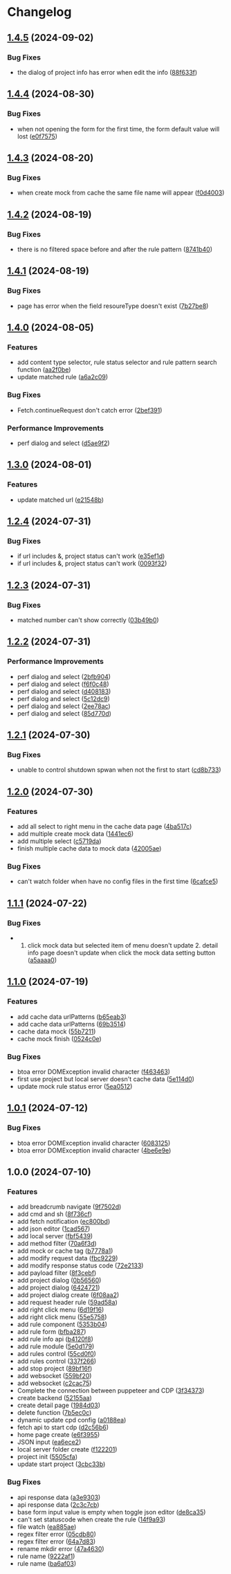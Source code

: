 # Changelog

## [1.4.5](https://github.com/CopyMaster98/Magic-Mock/compare/v1.4.4...v1.4.5) (2024-09-02)


### Bug Fixes

* the dialog of project info has error when edit the info ([88f633f](https://github.com/CopyMaster98/Magic-Mock/commit/88f633fb3e806223d3172d931503a7d9f6b77f2e))

## [1.4.4](https://github.com/CopyMaster98/Magic-Mock/compare/v1.4.3...v1.4.4) (2024-08-30)


### Bug Fixes

* when not opening the form for the first time, the form default value will lost ([e0f7575](https://github.com/CopyMaster98/Magic-Mock/commit/e0f7575504b65e5767eec8c669b3f15b08010832))

## [1.4.3](https://github.com/CopyMaster98/Magic-Mock/compare/v1.4.2...v1.4.3) (2024-08-20)


### Bug Fixes

* when create mock from cache the same file name will appear ([f0d4003](https://github.com/CopyMaster98/Magic-Mock/commit/f0d400344f9f2c72fe62a6f5733f6535a0ae8217))

## [1.4.2](https://github.com/CopyMaster98/Magic-Mock/compare/v1.4.1...v1.4.2) (2024-08-19)


### Bug Fixes

* there is no filtered space before and after the rule pattern ([8741b40](https://github.com/CopyMaster98/Magic-Mock/commit/8741b407282677fc7e95fb1392351e0cbb7ba34b))

## [1.4.1](https://github.com/CopyMaster98/Magic-Mock/compare/v1.4.0...v1.4.1) (2024-08-19)


### Bug Fixes

* page has error when the field resoureType doesn't exist ([7b27be8](https://github.com/CopyMaster98/Magic-Mock/commit/7b27be8cca91027aed25f2e073b044b4de359802))

## [1.4.0](https://github.com/CopyMaster98/Magic-Mock/compare/v1.3.0...v1.4.0) (2024-08-05)


### Features

* add content type selector, rule status selector and rule pattern search function ([aa2f0be](https://github.com/CopyMaster98/Magic-Mock/commit/aa2f0befaaf34f01f4c8db7afcb1f06327b35919))
* update matched rule ([a6a2c09](https://github.com/CopyMaster98/Magic-Mock/commit/a6a2c09c6f29f744ea392dc373288caadc0debe8))


### Bug Fixes

* Fetch.continueRequest don't catch error ([2bef391](https://github.com/CopyMaster98/Magic-Mock/commit/2bef391110b8e8477bb6d8faef63d6661da25350))


### Performance Improvements

* perf dialog and select ([d5ae9f2](https://github.com/CopyMaster98/Magic-Mock/commit/d5ae9f262d8f7785ffe95193a53101dc153925bb))

## [1.3.0](https://github.com/CopyMaster98/Magic-Mock/compare/v1.2.4...v1.3.0) (2024-08-01)


### Features

* update matched url ([e21548b](https://github.com/CopyMaster98/Magic-Mock/commit/e21548ba6ee8b56827f3b18c9e52efc3d1f7f83c))

## [1.2.4](https://github.com/CopyMaster98/Magic-Mock/compare/v1.2.3...v1.2.4) (2024-07-31)


### Bug Fixes

* if url includes &, project status can't work ([e35ef1d](https://github.com/CopyMaster98/Magic-Mock/commit/e35ef1dfd3b80c8fd19c25e9ae22ff5471f9afd5))
* if url includes &, project status can't work ([0093f32](https://github.com/CopyMaster98/Magic-Mock/commit/0093f322f61e45ab0e1742974a3e65a16d8a4e4b))

## [1.2.3](https://github.com/CopyMaster98/Magic-Mock/compare/v1.2.2...v1.2.3) (2024-07-31)


### Bug Fixes

* matched number can't show correctly ([03b49b0](https://github.com/CopyMaster98/Magic-Mock/commit/03b49b0d8b213b1fd1a4236cafd70d2335c0ac93))

## [1.2.2](https://github.com/CopyMaster98/Magic-Mock/compare/v1.2.1...v1.2.2) (2024-07-31)


### Performance Improvements

* perf dialog and select ([2bfb904](https://github.com/CopyMaster98/Magic-Mock/commit/2bfb904ac793f1ef8b841c55586cff1fac6c7975))
* perf dialog and select ([f6f0c48](https://github.com/CopyMaster98/Magic-Mock/commit/f6f0c4890973941b6f5b3752811fb003e6976518))
* perf dialog and select ([d408183](https://github.com/CopyMaster98/Magic-Mock/commit/d4081836ab696604d8305cd1f50c7ac03d9b6a46))
* perf dialog and select ([5c12dc9](https://github.com/CopyMaster98/Magic-Mock/commit/5c12dc987a2b732e10591f8c5884650f77f1e948))
* perf dialog and select ([2ee78ac](https://github.com/CopyMaster98/Magic-Mock/commit/2ee78ac2d615d775f6475d82d870a57495b4f201))
* perf dialog and select ([85d770d](https://github.com/CopyMaster98/Magic-Mock/commit/85d770d0823b18807540c19a77a720f9b706a0d5))

## [1.2.1](https://github.com/CopyMaster98/Magic-Mock/compare/v1.2.0...v1.2.1) (2024-07-30)


### Bug Fixes

* unable to control shutdown spwan when not the first to start ([cd8b733](https://github.com/CopyMaster98/Magic-Mock/commit/cd8b73376f749848a72340eab2e72f7dd420c3d1))

## [1.2.0](https://github.com/CopyMaster98/Magic-Mock/compare/v1.1.1...v1.2.0) (2024-07-30)


### Features

* add all select to right menu in the cache data page ([4ba517c](https://github.com/CopyMaster98/Magic-Mock/commit/4ba517c330afa2fb5adce9a25369d2a419ae702c))
* add multiple create mock data ([1441ec6](https://github.com/CopyMaster98/Magic-Mock/commit/1441ec6057afeca28644260e34e563bdcea80895))
* add multiple select ([c5719da](https://github.com/CopyMaster98/Magic-Mock/commit/c5719da2e04a953eaf09ba84919704af9a1b6152))
* finish multiple cache data to mock data ([42005ae](https://github.com/CopyMaster98/Magic-Mock/commit/42005aed3ade0623277b739a20d315948750a408))


### Bug Fixes

* can't watch folder when have no config files in the first time ([6cafce5](https://github.com/CopyMaster98/Magic-Mock/commit/6cafce5d694660efbd334a5aed955fd5020a16ad))

## [1.1.1](https://github.com/CopyMaster98/Magic-Mock/compare/v1.1.0...v1.1.1) (2024-07-22)


### Bug Fixes

* 1. click mock data but selected item of menu doesn't update 2. detail info page doesn't update when click the mock data setting button ([a5aaaa0](https://github.com/CopyMaster98/Magic-Mock/commit/a5aaaa05a246a1b8c7106e78dd26c019d6135735))

## [1.1.0](https://github.com/CopyMaster98/Magic-Mock/compare/v1.0.2...v1.1.0) (2024-07-19)


### Features

* add cache data urlPatterns ([b65eab3](https://github.com/CopyMaster98/Magic-Mock/commit/b65eab37303158d8b2c03b910e0ab25447841e46))
* add cache data urlPatterns ([69b3514](https://github.com/CopyMaster98/Magic-Mock/commit/69b3514c29637498e4c14dd1b1f7fec2d74faf77))
* cache data mock ([55b7211](https://github.com/CopyMaster98/Magic-Mock/commit/55b7211ce04ca876e1ba2cfc382781237d5393ff))
* cache mock finish ([0524c0e](https://github.com/CopyMaster98/Magic-Mock/commit/0524c0ef3d0e15cf5f9157836dc9a61f2d5630aa))


### Bug Fixes

* btoa error DOMException invalid character ([f463463](https://github.com/CopyMaster98/Magic-Mock/commit/f463463c7f3ec8c2d6b28f482d0e8e667f9a512c))
* first use project but local server doesn't cache data ([5e114d0](https://github.com/CopyMaster98/Magic-Mock/commit/5e114d04c709c478edfaf7999c44a3d74632acdf))
* update mock rule status error ([5ea0512](https://github.com/CopyMaster98/Magic-Mock/commit/5ea0512e54c08ff525f37c6548ca5eea93cdcbde))

## [1.0.1](https://github.com/CopyMaster98/Magic-Mock/compare/v1.0.0...v1.0.1) (2024-07-12)


### Bug Fixes

* btoa error DOMException invalid character ([6083125](https://github.com/CopyMaster98/Magic-Mock/commit/608312509d55419e4b24e619f496d60260695c3b))
* btoa error DOMException invalid character ([4be6e9e](https://github.com/CopyMaster98/Magic-Mock/commit/4be6e9e8f620c13e6f391b52a377e7c44e553025))

## 1.0.0 (2024-07-10)


### Features

* add breadcrumb navigate ([9f7502d](https://github.com/CopyMaster98/Magic-Mock/commit/9f7502d82379f637c00499725b77e6f234eda141))
* add cmd and sh ([8f736cf](https://github.com/CopyMaster98/Magic-Mock/commit/8f736cffab0d96bb35be32d703cd2551c20fb9ab))
* add fetch notification ([ec800bd](https://github.com/CopyMaster98/Magic-Mock/commit/ec800bd2faab700fa00d2726b021496f8dbedb0c))
* add json editor ([1cad567](https://github.com/CopyMaster98/Magic-Mock/commit/1cad5679e27b51b799154ad523090317c8e5bc5e))
* add local server ([fbf5439](https://github.com/CopyMaster98/Magic-Mock/commit/fbf54390ef71c5378ff6fe7645a067ea53ce0642))
* add method filter ([70a6f3d](https://github.com/CopyMaster98/Magic-Mock/commit/70a6f3dad59bde48b68a9e9f6addee4c8ce4b7bd))
* add mock or cache tag ([b7778a1](https://github.com/CopyMaster98/Magic-Mock/commit/b7778a1b70de827f7affc31732188d6453473592))
* add modify request data ([fbc9229](https://github.com/CopyMaster98/Magic-Mock/commit/fbc9229ff46403b753dad891857de6bc4d965662))
* add modify response status code ([72e2133](https://github.com/CopyMaster98/Magic-Mock/commit/72e213353861bad97c5855d3ddb9ca3887b1d01e))
* add payload filter ([8f3cebf](https://github.com/CopyMaster98/Magic-Mock/commit/8f3cebfec67af3b2113eb4b19cea9f41eb5bbc6f))
* add project dialog ([0b56560](https://github.com/CopyMaster98/Magic-Mock/commit/0b56560ac2e906c9e205796be622325cd3cc67e8))
* add project dialog ([6424721](https://github.com/CopyMaster98/Magic-Mock/commit/6424721ccc6898f5f8ad9e0fbb0efba64addf219))
* add project dialog create ([6f08aa2](https://github.com/CopyMaster98/Magic-Mock/commit/6f08aa2f81682cc723da0d7f18324b1d4f4abfeb))
* add request header rule ([59ad58a](https://github.com/CopyMaster98/Magic-Mock/commit/59ad58a0163b35039331ed74517adfb20f2ddd89))
* add right click menu ([6d19f16](https://github.com/CopyMaster98/Magic-Mock/commit/6d19f16330850e24dcb2ed541301bf2ded6ab4b3))
* add right click menu ([55e5758](https://github.com/CopyMaster98/Magic-Mock/commit/55e5758b154950f7905095aa0ea29420ad058632))
* add rule component ([5353b04](https://github.com/CopyMaster98/Magic-Mock/commit/5353b048e92747e9d1335f2dd74108c70c8800c8))
* add rule form ([bfba287](https://github.com/CopyMaster98/Magic-Mock/commit/bfba287e70a43cbefc8d5a15c312dc80865d8e16))
* add rule info api ([b4120f8](https://github.com/CopyMaster98/Magic-Mock/commit/b4120f839f411db5425c8ec4e19435ca6837fceb))
* add rule module ([5e0d179](https://github.com/CopyMaster98/Magic-Mock/commit/5e0d1797bec6e300d9a01fbbd0783e71de2e4679))
* add rules control ([55cd0f0](https://github.com/CopyMaster98/Magic-Mock/commit/55cd0f0674aea83c5bb6f236746d3ed6a10c03f0))
* add rules control ([337f266](https://github.com/CopyMaster98/Magic-Mock/commit/337f266695a5d8425da3fdd89c97dad8bf5f269e))
* add stop project ([89bf16f](https://github.com/CopyMaster98/Magic-Mock/commit/89bf16fe1ca75158d4e943f33522f3f175e41a41))
* add websocket ([559bf20](https://github.com/CopyMaster98/Magic-Mock/commit/559bf2016a7976a1be3503129234959962937717))
* add websocket ([c2cac75](https://github.com/CopyMaster98/Magic-Mock/commit/c2cac756e5fcebc3cbe7e6f10d4ac3f4df567065))
* Complete the connection between puppeteer and CDP ([3f34373](https://github.com/CopyMaster98/Magic-Mock/commit/3f3437344e3d98b80e394a5e449812acc3cdca42))
* create backend ([52155aa](https://github.com/CopyMaster98/Magic-Mock/commit/52155aad6b7549d11761b0d00fabd8bb8f88ad4f))
* create detail page ([1984d03](https://github.com/CopyMaster98/Magic-Mock/commit/1984d03ca25783602aea7ee7a1332473fbf64354))
* delete function ([7b5ec0c](https://github.com/CopyMaster98/Magic-Mock/commit/7b5ec0cf60e4366a270cf465d4786844afb19c72))
* dynamic update cpd config ([a0188ea](https://github.com/CopyMaster98/Magic-Mock/commit/a0188ea39372d7a9553375337ffb9984ef3ce5ee))
* fetch api to start cdp ([d2c56b6](https://github.com/CopyMaster98/Magic-Mock/commit/d2c56b694ec43c282b5443ac1df50d0155f75f26))
* home page create ([e6f3955](https://github.com/CopyMaster98/Magic-Mock/commit/e6f395559975bd41802ca21964358f113b1bb2d0))
* JSON input ([ea6ece2](https://github.com/CopyMaster98/Magic-Mock/commit/ea6ece240a2280ce8cbd7ecf95288df1e07fcf49))
* local server folder create ([f122201](https://github.com/CopyMaster98/Magic-Mock/commit/f122201b4b787d45b1d1fa8dff469d6c7318a7ae))
* project init ([5505cfa](https://github.com/CopyMaster98/Magic-Mock/commit/5505cfabdc019edb1a2275f1510e0ee6a020d7d4))
* update start project ([3cbc33b](https://github.com/CopyMaster98/Magic-Mock/commit/3cbc33bb552efc5e75ddac61b6c2f73bcc2bf079))


### Bug Fixes

* api response data ([a3e9303](https://github.com/CopyMaster98/Magic-Mock/commit/a3e9303bccdeab288e26c402e377e6f168651043))
* api response data ([2c3c7cb](https://github.com/CopyMaster98/Magic-Mock/commit/2c3c7cb5fd4f23afd821a37ee411ddc66634a618))
* base form input value is empty when toggle json editor ([de8ca35](https://github.com/CopyMaster98/Magic-Mock/commit/de8ca359912b85f2e7561a3450ec971bcfbd1b51))
* can't set statuscode when create the rule ([14f9a93](https://github.com/CopyMaster98/Magic-Mock/commit/14f9a939d2c0ab35c3df0f245f0338ee97db3390))
* file watch ([ea885ae](https://github.com/CopyMaster98/Magic-Mock/commit/ea885ae48704da0d0437c3bc042f9cae8d118ad7))
* regex filter error ([05cdb80](https://github.com/CopyMaster98/Magic-Mock/commit/05cdb80d8f96e4fb79daad77056a075a8dc2e4d5))
* regex filter error ([64a7d83](https://github.com/CopyMaster98/Magic-Mock/commit/64a7d83dca247b1c567f37b3929e385768ef5f08))
* rename mkdir error ([47a4630](https://github.com/CopyMaster98/Magic-Mock/commit/47a4630072325e3222d94ef4551480c2c28f7811))
* rule name ([9222af1](https://github.com/CopyMaster98/Magic-Mock/commit/9222af153727d48b01921aae9fbaaa8efe4a8d4e))
* rule name ([ba6af03](https://github.com/CopyMaster98/Magic-Mock/commit/ba6af0341f0169b7d934b1979d52958379d77629))
